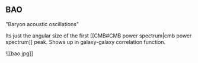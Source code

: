 ## BAO
"Baryon acoustic oscillations"

Its just the angular size of the first [[CMB#CMB power spectrum|cmb power spectrum]] peak. Shows up in galaxy-galaxy correlation function. 

![[bao.jpg]]
